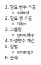 1. 필요 변수 추출
   - select
2. 필요 행 추출
   - filter
3. 그룹핑
   - groupby
4. 파생변수 계산
5. 정렬
   - arrange
6. 출력